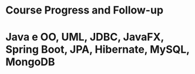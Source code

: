 # Course Progress and Follow-up 
# Java e OO, UML, JDBC, JavaFX, Spring Boot, JPA, Hibernate, MySQL, MongoDB
